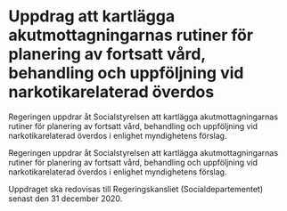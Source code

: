 # Uppdrag att kartlägga akutmottagningarnas rutiner för planering av fortsatt vård, behandling och uppföljning vid narkotikarelaterad överdos

Regeringen uppdrar åt Socialstyrelsen att kartlägga akutmottagningarnas rutiner för planering av fortsatt vård, behandling och uppföljning vid narkotikarelaterad överdos i enlighet myndighetens förslag.

Regeringen uppdrar åt Socialstyrelsen att kartlägga akutmottagningarnas rutiner för planering av fortsatt vård, behandling och uppföljning vid narkotikarelaterad överdos i enlighet myndighetens förslag.

Uppdraget ska redovisas till Regeringskansliet (Socialdepartementet) senast den 31 december 2020.
